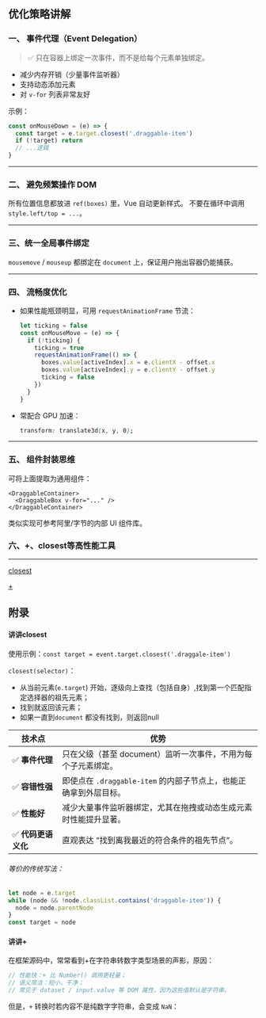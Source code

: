 ## 优化策略讲解

### 一、 **事件代理（Event Delegation）**

> ✅ 只在容器上绑定一次事件，而不是给每个元素单独绑定。

- 减少内存开销（少量事件监听器）
- 支持动态添加元素
- 对 `v-for` 列表非常友好

示例：

```js
const onMouseDown = (e) => {
  const target = e.target.closest('.draggable-item')
  if (!target) return
  // ...逻辑
}
```

------

### 二、 **避免频繁操作 DOM**

所有位置信息都放进 `ref(boxes)` 里，Vue 自动更新样式。
 不要在循环中调用 `style.left/top = ...`。

------

### 三、**统一全局事件绑定**

`mousemove` / `mouseup` 都绑定在 `document` 上，保证用户拖出容器仍能捕获。

------

### 四、 **流畅度优化**

- 如果性能瓶颈明显，可用 `requestAnimationFrame` 节流：

  ```js
  let ticking = false
  const onMouseMove = (e) => {
    if (!ticking) {
      ticking = true
      requestAnimationFrame(() => {
        boxes.value[activeIndex].x = e.clientX - offset.x
        boxes.value[activeIndex].y = e.clientY - offset.y
        ticking = false
      })
    }
  }
  ```

- 常配合 GPU 加速：

  ```css
  transform: translate3d(x, y, 0);
  ```

------

### 五、 **组件封装思维**

可将上面提取为通用组件：

```vue
<DraggableContainer>
  <DraggableBox v-for="..." />
</DraggableContainer>
```

类似实现可参考阿里/字节的内部 UI 组件库。

### 六、+、closest等高性能工具

---

[closest](####closest)

[+](+)

## 附录

#### 讲讲closest

使用示例：`const target = event.target.closest('.draggale-item')`

`closest(selector)`：

- 从当前元素(`e.target`) 开始，逐级向上查找（包括自身）,找到第一个匹配指定选择器的祖先元素；
- 找到就返回该元素；
- 如果一直到`document` 都没有找到，则返回null

| 技术点             | 优势                                                         |
| ------------------ | ------------------------------------------------------------ |
| ✅ **事件代理**     | 只在父级（甚至 document）监听一次事件，不用为每个子元素绑定。 |
| ✅ **容错性强**     | 即使点在 `.draggable-item` 的内部子节点上，也能正确拿到外层目标。 |
| ✅ **性能好**       | 减少大量事件监听器绑定，尤其在拖拽或动态生成元素时性能提升显著。 |
| ✅ **代码更语义化** | 直观表达 “找到离我最近的符合条件的祖先节点”。                |

###### 等价的传统写法：

```js
let node = e.target
while (node && !node.classList.contains('draggable-item')) {
  node = node.parentNode
}
const target = node

```

#### 讲讲+

在框架源码中，常常看到+在字符串转数字类型场景的声影，原因：
```js
// 性能快：+ 比 Number() 调用更轻量；
// 语义简洁：短小、干净；
// 常见于 dataset / input.value 等 DOM 属性，因为这些值默认是字符串。
```

但是，`+` 转换时若内容不是纯数字字符串，会变成 `NaN`：

